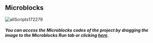 ## Microblocks
![allScripts172279](https://user-images.githubusercontent.com/112697142/199247667-3d6e9f80-53b0-4358-9e83-70d32c8f27aa.png)

##### You can access the Microblocks codes of the project by dragging the image to the Microblocks Run tab or clicking [here](https://microblocks.fun/run/microblocks.html#scripts=GP%20Scripts%0Adepends%20%27PicoBricks%27%0A%0Ascript%20535%2078%20%7B%0AwhenCondition%20%28%28pb_light_sensor%29%20%3C%2090%29%0Apb_set_rgb_color%20%28colorSwatch%20240%20237%20189%20255%29%0A%7D%0A%0Ascript%20532%20162%20%7B%0AwhenCondition%20%28%28pb_light_sensor%29%20%3E%2090%29%0Apb_turn_off_RGB%0A%7D%0A%0A "here").
